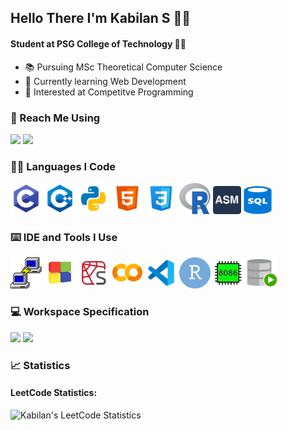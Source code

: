 ## Hello There I'm Kabilan S 🙋‍♂️

#### Student at PSG College of Technology 👨‍🎓

- 📚 Pursuing MSc Theoretical Computer Science
- 🌱 Currently learning Web Development
- 📌 Interested at Competitve Programming

### 📧 Reach Me Using
[<img src="https://img.shields.io/badge/LinkedIn-0077B5?style=for-the-badge&logo=linkedin&logoColor=white" />](https://www.linkedin.com/in/kabilan-sushil-260820277/) [<img src="https://img.shields.io/badge/GMail-ff4343?style=for-the-badge&logo=gmail&logoColor=white" />](kabilansushil@gmail.com)

### 👨‍💻 Languages I Code
<img height="50" width="50" src="https://github.com/AakashVelusamy/logos/blob/main/icons8-c-programming.svg" /> <img height="50" width="50" src="https://github.com/AakashVelusamy/logos/blob/main/icons8-c%2B%2B.svg" /> <img width="50" height="50" src="https://github.com/AakashVelusamy/logos/blob/main/icons8-python.svg"/> <img width="50" height="50" src="https://github.com/AakashVelusamy/logos/blob/main/icons8-html5.svg" /> <img height="50" width="50" src="https://github.com/AakashVelusamy/logos/blob/main/icons8-css.svg" /> <img width="50" height="50" src="https://github.com/AakashVelusamy/logos/blob/main/Rlogo.svg"/> 
<img width="45" height="45" src="https://github.com/AakashVelusamy/logos/blob/main/assembly.svg"/> <img width="45" height="45" src="https://github.com/AakashVelusamy/logos/blob/main/sql.svg"/>

### ⌨️ IDE and Tools I Use
<img width="50" height="50" src="https://github.com/AakashVelusamy/logos/blob/main/PuTTY_Icon.svg"/> <img width="50" height="50" src="https://github.com/AakashVelusamy/logos/blob/main/icons8-code-blocks.svg"/> <img width="50" height="50" src="https://github.com/AakashVelusamy/logos/blob/main/icons8-spyder-ide-5.svg"/> <img width="50" height="50" src="https://github.com/AakashVelusamy/logos/blob/main/icons8-google-colab.svg"/> <img width="50" height="50" src="https://github.com/AakashVelusamy/logos/blob/main/icons8-visual-studio-code.svg"/>  <img width="50" height="50" src="https://github.com/AakashVelusamy/logos/blob/main/RStudio.svg"/> <img width="50" height="50" src="https://github.com/AakashVelusamy/logos/blob/main/8086logo.png"/> <img width="50" height="50" src="https://github.com/AakashVelusamy/logos/blob/main/sqldeveloper.svg"/> 

### 💻 Workspace Specification
<img height="30" src="https://img.shields.io/badge/ACER_Aspire_5-00529c?style=for-the-badge&logo=acer&logoColor=white"/> <img height="30" src="https://img.shields.io/badge/intel-i5-0072CE?style=for-the-badge&logo=intel&logoColor=white"/> 

### 📈 Statistics
#### LeetCode Statistics:
![Kabilan's LeetCode Statistics](https://leetcard.jacoblin.cool/kabilan0809?theme=dark&font=Oxygen&ext=heatmap)
</br>

<!-- #### GitHub Statistics:
![Kabilan's GitHub Statistics](https://github-readme-stats.vercel.app/api?username=Kabilan-0809&theme=dark&show_icons=true&&hide=issues,contribs)
</br>

#### GitHub Activity Graph:
[![Kabilan's GitHub Activity Graph](https://github-readme-activity-graph.vercel.app/graph?username=Kabilan-0809&bg_color=0d0d0d&color=ed07a5&line=f702aa&point=f5f4f4&area=true&hide_border=true)](https://github.com/ashutosh00710/github-readme-activity-graph)
</br> -->
